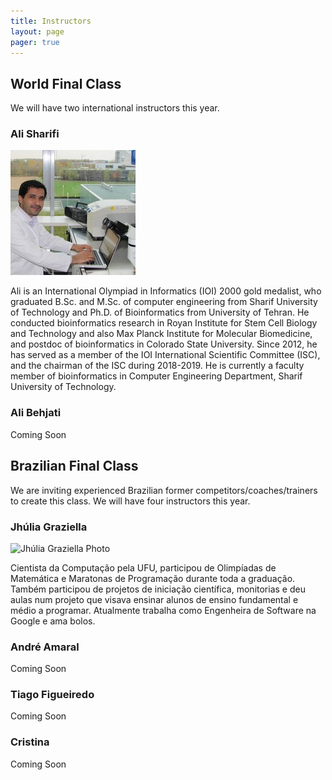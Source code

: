 ```yaml
---
title: Instructors
layout: page
pager: true
---
```


## World Final Class

We will have two international instructors this year.

### Ali Sharifi

![Ali Sharifi Photo](img/Ali-Sharifi_small.jpg)

Ali is an International Olympiad in Informatics (IOI) 2000 gold medalist, who graduated B.Sc. and M.Sc. of computer engineering from Sharif University of Technology and Ph.D. of Bioinformatics from University of Tehran. He conducted bioinformatics research in Royan Institute for Stem Cell Biology and Technology and also Max Planck Institute for Molecular Biomedicine, and postdoc of bioinformatics in Colorado State University. Since 2012, he has served as a member of the IOI International Scientific Committee (ISC), and the chairman of the ISC during 2018-2019. He is currently a faculty member of bioinformatics in Computer Engineering Department, Sharif University of Technology. 


### Ali Behjati

Coming Soon


## Brazilian Final Class

We are inviting experienced Brazilian former competitors/coaches/trainers to create this class. We will have four instructors this year.

### Jhúlia Graziella

![Jhúlia Graziella Photo](img/Jhulia_small.jpg)

Cientista da Computação pela UFU, participou de Olimpíadas de Matemática e Maratonas de Programação durante toda a graduação. Também participou de projetos de iniciação científica, monitorias e deu aulas num projeto que visava ensinar alunos de ensino fundamental e médio a programar. Atualmente trabalha como Engenheira de Software na Google e ama bolos.


### André Amaral
Coming Soon


### Tiago Figueiredo
Coming Soon


### Cristina
Coming Soon
